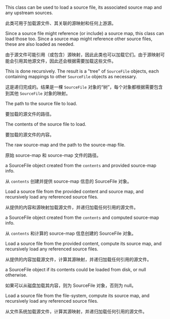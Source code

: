 This class can be used to load a source file, its associated source map and any upstream sources.

此类可用于加载源文件、其关联的源映射和任何上游源。

Since a source file might reference \(or include\) a source map, this class can load those too.
Since a source map might reference other source files, these are also loaded as needed.

由于源文件可能引用（或包含）源映射，因此此类也可以加载它们。由于源映射可能会引用其他源文件，因此还会根据需要加载这些文件。

This is done recursively. The result is a "tree" of `SourceFile` objects, each containing
mappings to other `SourceFile` objects as necessary.

这是递归完成的。结果是一棵 `SourceFile` 对象的“树”，每个对象都根据需要包含到其他 `SourceFile`
对象的映射。

The path to the source file to load.

要加载的源文件的路径。

The contents of the source file to load.

要加载的源文件的内容。

The raw source-map and the path to the source-map file.

原始 source-map 和 source-map 文件的路径。

a SourceFile object created from the `contents` and provided source-map info.

从 `contents` 创建并提供 source-map 信息的 SourceFile 对象。

Load a source file from the provided content and source map, and recursively load any
referenced source files.

从提供的内容和源映射加载源文件，并递归加载任何引用的源文件。

a SourceFile object created from the `contents` and computed source-map info.

从 `contents` 和计算的 source-map 信息创建的 SourceFile 对象。

Load a source file from the provided content, compute its source map, and recursively load any
referenced source files.

从提供的内容加载源文件，计算其源映射，并递归加载任何引用的源文件。

a SourceFile object if its contents could be loaded from disk, or null otherwise.

如果可以从磁盘加载其内容，则为 SourceFile 对象，否则为 null。

Load a source file from the file-system, compute its source map, and recursively load any
referenced source files.

从文件系统加载源文件，计算其源映射，并递归加载任何引用的源文件。
